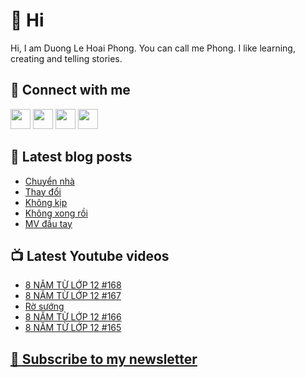 # 👋 Hi

Hi, I am Duong Le Hoai Phong. You can call me Phong. I like learning, creating and telling stories.

## 🔗 Connect with me
[<img height="32" width="32" src="https://cdn.jsdelivr.net/npm/simple-icons@v3/icons/youtube.svg" />](https://www.youtube.com/channel/UCXykqt3V2-9bYXKWZRcH0rA)
[<img height="32" width="32" src="https://cdn.jsdelivr.net/npm/simple-icons@v3/icons/instagram.svg" />](https://www.instagram.com/dlhoaiphong)
[<img height="32" width="32" src="https://cdn.jsdelivr.net/npm/simple-icons@v3/icons/facebook.svg" />](https://www.facebook.com/dlhoaiphong)
[<img height="32" width="32" src="https://cdn.jsdelivr.net/npm/simple-icons@v3/icons/linkedin.svg" />](https://www.linkedin.com/in/dlhoaiphong)

## 📝 Latest blog posts

<!-- BLOG-POST-LIST:START -->
- [Chuyển nhà](https://phongduong.dev/blog/2021/09/chuyen-nha/)
- [Thay đổi](https://phongduong.dev/blog/2021/09/thay-doi/)
- [Không kịp](https://phongduong.dev/blog/2021/09/khong-kip/)
- [Không xong rồi](https://phongduong.dev/blog/2021/09/khong-xong-roi/)
- [MV đầu tay](https://phongduong.dev/blog/2021/09/mv-dau-tay/)
<!-- BLOG-POST-LIST:END -->

## 📺 Latest Youtube videos

<!-- YOUTUBE-VIDEO-LIST:START -->
- [8 NĂM TỪ LỚP 12 #168](https://www.youtube.com/watch?v=wrbbDMLS1vY)
- [8 NĂM TỪ LỚP 12 #167](https://www.youtube.com/watch?v=-GJcOCtVAhg)
- [Rờ sướng](https://www.youtube.com/watch?v=p-1M_toNDK8)
- [8 NĂM TỪ LỚP 12 #166](https://www.youtube.com/watch?v=mfMIEh4VWsw)
- [8 NĂM TỪ LỚP 12 #165](https://www.youtube.com/watch?v=nNd13Ql7d14)
<!-- YOUTUBE-VIDEO-LIST:END -->

## [💌 Subscribe to my newsletter](https://phongever.substack.com/)
